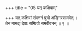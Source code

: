 +++
title = "05 यत् कक्षिवाम्"

+++
यत् कक्षिवां संवननं पुत्रो अङ्गिरसामवेत् ।  
तेन मामद्य देवाः सम्प्रियो समवीवनन् ॥ ९ ॥